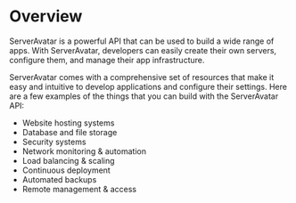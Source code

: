 # Overview

ServerAvatar is a powerful API that can be used to build a wide range of apps.
With ServerAvatar, developers can easily create their own servers, configure
them, and manage their app infrastructure.

ServerAvatar comes with a comprehensive set of resources that make it easy and
intuitive to develop applications and configure their settings. Here are a few
examples of the things that you can build with the ServerAvatar API:

- Website hosting systems
- Database and file storage
- Security systems
- Network monitoring & automation
- Load balancing & scaling
- Continuous deployment
- Automated backups
- Remote management & access
